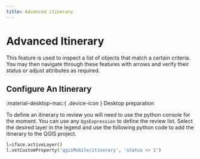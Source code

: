```yaml
---
title: Advanced itinerary
---
```


# Advanced Itinerary

This feature is used to inspect a list of objects that match a certain
criteria. You may then navigate through these features with arrows and
verify their status or adjust attributes as required.


## Configure An Itinerary
:material-desktop-mac:{ .device-icon } Desktop preparation

To define an itinerary to review you will need to use the python console
for the moment. You can use any `QgsExpression` to define the review list.
Select the desired layer in the legend and use the following python code
to add the itinerary to the QGIS project.

``` python
l=iface.activeLayer()
l.setCustomProperty('qgisMobile/itinerary', 'status <> 1')
```
